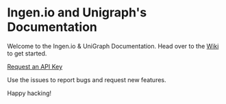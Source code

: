 # Ingen.io and Unigraph's Documentation

Welcome to the Ingen.io & UniGraph Documentation. Head over to the [Wiki ](https://github.com/unigraph/api-docs/wiki) to get started.

[Request an API Key](mailto:api@ingen.io)

Use the issues to report bugs and request new features.

Happy hacking!
